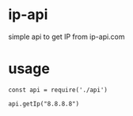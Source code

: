 # ip-api
simple api to get IP from ip-api.com

# usage

```
const api = require('./api')

api.getIp("8.8.8.8")
```
